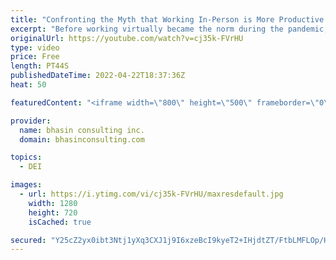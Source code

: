 ```yaml
---
title: "Confronting the Myth that Working In-Person is More Productive than Working Virtually"
excerpt: "Before working virtually became the norm during the pandemic, there was a huge bias against people who didn’t work from the office. The widespread belief was that people who work virtually aren’t as productive or working as hard as people who come into the office.   In this video, DEI expert Ritu Bhasin"
originalUrl: https://youtube.com/watch?v=cj35k-FVrHU
type: video
price: Free
length: PT44S
publishedDateTime: 2022-04-22T18:37:36Z
heat: 50

featuredContent: "<iframe width=\"800\" height=\"500\" frameborder=\"0\" src=\"https://www.youtube.com/embed/cj35k-FVrHU\" allow=\"accelerometer; autoplay; encrypted-media; gyroscope; picture-in-picture\" allowfullscreen></iframe>"

provider:
  name: bhasin consulting inc.
  domain: bhasinconsulting.com

topics:
  - DEI

images:
  - url: https://i.ytimg.com/vi/cj35k-FVrHU/maxresdefault.jpg
    width: 1280
    height: 720
    isCached: true

secured: "Y25cZ2yx0ibt3Ntj1yXq3CXJ1j9I6xzeBcI9kyeT2+IHjdtZT/FtbLMFLOp/HStGfc3ZsoEILdsv4moKgXobsCM2QDag2moqmtBFxYLuN8NgAiCqWVrRMv06216em9MeHoVD3rxjY1iAWEt7MdHD5blJ+C2GXvlT5r+gOGl+4oXVM4KerxFbvrHXCUxxwQH2gZJH0UyAiTFMht2BUU0NeIVKk99suyw/a29FjiPIDWkEInw86LBhMp7ZwiD6DGmnPWaKfQq4PbItpuTEIvbcFxcXn8I+9vCIrLqI53ntHMWOQWSrV8BEtNfYV4H9zDGyIyhKsTQXojpTS+VOIdx3PhhO0HlZwVJfD8T5WKe5WnyGgoV19FRSDoUgSMNruXde6/Kx8E2/dqRB94OA4oLK4S2dIww06rIrZ4GAzIjsJR0=;sjboYpcIfPHpHwIqMItW/Q=="
---
```



